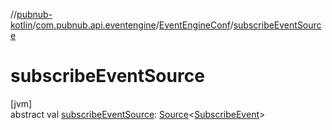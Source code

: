 //[pubnub-kotlin](../../../index.md)/[com.pubnub.api.eventengine](../index.md)/[EventEngineConf](index.md)/[subscribeEventSource](subscribe-event-source.md)

# subscribeEventSource

[jvm]\
abstract val [subscribeEventSource](subscribe-event-source.md): [Source](../-source/index.md)&lt;[SubscribeEvent](../../com.pubnub.api.subscribe.eventengine.event/-subscribe-event/index.md)&gt;

